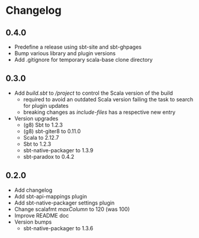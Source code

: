 # Changelog

## 0.4.0
* Predefine a release using sbt-site and sbt-ghpages
* Bump various library and plugin versions
* Add .gitignore for temporary scala-base clone directory

## 0.3.0
* Add _build.sbt_ to _/project_ to control the Scala version of the build
    * required to avoid an outdated Scala version failing the task to search for plugin updates
    * breaking changes as _include-files_ has a respective new entry
* Version upgrades
    * (g8) Sbt to 1.2.3
    * (g8) sbt-giter8 to 0.11.0
    * Scala to 2.12.7
    * Sbt to 1.2.3
    * sbt-native-packager to 1.3.9
    * sbt-paradox to 0.4.2


## 0.2.0
* Add changelog
* Add sbt-api-mappings plugin
* Add sbt-native-packager settings plugin
* Change scalafmt _maxColumn_ to 120 (was 100)
* Improve README doc
* Version bumps
  * sbt-native-packager to 1.3.6
